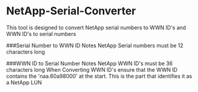 # NetApp-Serial-Converter
This tool is designed to convert NetApp serial numbers to WWN ID's and WWN ID's to serial numbers

###Serial Number to WWN ID Notes
NetApp Serial numbers must be 12 characters long

###WWN ID to Serial Number Notes
NetApp WWN ID's must be 36 characters long
When Converting WWN ID's ensure that the WWN ID contains the 'naa.60a98000' at the start. This is the part that identifies it as a NetApp LUN